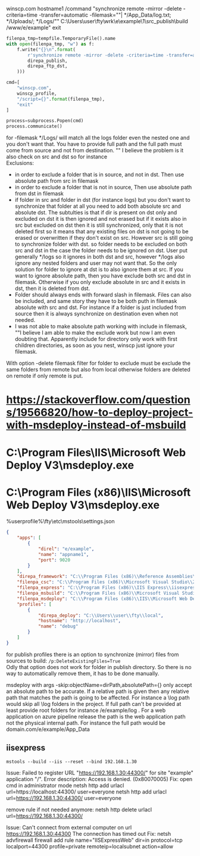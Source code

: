 winscp.com hostname1 /command "synchronize remote -mirror -delete -criteria=time -transfer=automatic -filemask=""| */App_Data/log.txt; */Uploads/; */Logs/"" C:\Users\user\fty\wrk\e\example\1\src\_publish\build /www/e/example" exit

```python
filenpa_tmp=tempfile.TemporaryFile().name
with open(filenpa_tmp, "w") as f:
    f.write("{}\n".format(
        r'synchronize remote -mirror -delete -criteria=time -transfer=automatic -filemask="| */App_Data/log.txt; */Uploads/; */Logs/" "{}" "{}"'.format(
        direpa_publish,
        direpa_ftp_dst,
    )))

cmd=[
    "winscp.com",
    winscp_profile,
    "/script={}".format(filenpa_tmp),
    "exit"
]

process=subprocess.Popen(cmd)
process.communicate()
```

for -filemask */Logs/ will match all the logs folder even the nested one and you don't want that. You have to provide full path and the full path must come from source and not from destination.
"" I believe the problem is it also check on src and dst so for instance  
Exclusions:  
- in order to exclude a folder that is in source, and not in dst. Then use absolute path from src in filemask
- in order to exclude a folder that is not in source, Then use absolute path from dst in filemask
- if folder in src and folder in dst (for instance logs) but you don't want to synchronize that folder at all you need to add both absolute src and absolute dst. The subtulties is that if dir is present on dst only and excluded on dst it is then ignored and not erased but if it exists also in src but excluded on dst then it is still synchronized, only that it is not deleted first so it means that any existing files on dst is not going to be erased or overwritten if they don't exist on src. However src is still going to synchronize folder with dst. so folder needs to be excluded on both src and dst in the case the folder needs to be ignored on dst. User put generally */logs so it ignores in both dst and src, however */logs also ignore any nested folders and user may not want that. So the only solution for folder to ignore at dst is to also ignore them at src. If you want to ignore absolute path, then you have exclude both src and dst in filemask. Otherwise if you only exclude absolute in src and it exists in dst, then it is deleted from dst.
- Folder should always ends with forward slash in filemask. Files can also be included, and same story they have to be both puth in filemask absolute with src and dst. For instance if a folder is just included from source then it is always synchronize on destination even when not needed.
- I was not able to make absolute path working with include in filemask, ""I believe I am able to make the exclude work but now I am even doubting that. Apparently include for directory only work with first children directories, as soon as you nest, winscp just ignore your filemask.

With option -delete filemask filter for folder to exclude must be exclude the same folders from remote but also from local otherwise folders are deleted on remote if only remote is put.

# https://stackoverflow.com/questions/19566820/how-to-deploy-project-with-msdeploy-instead-of-msbuild
# C:\Program Files\IIS\Microsoft Web Deploy V3\msdeploy.exe
# C:\Program Files (x86)\IIS\Microsoft Web Deploy V3\msdeploy.exe


%userprofile%\fty\etc\mstools\settings.json
```json
{
    "apps": [
        {
            "direl": "e/example",
            "name": "appname1",
            "port": 9020
        }
    ],
    "direpa_framework": "C:\\Program Files (x86)\\Reference Assemblies\\Microsoft\\Framework\\.NETFramework",
    "filenpa_csc": "C:\\Program Files (x86)\\Microsoft Visual Studio\\2019\\Community\\MSBuild\\Current\\Bin\\Roslyn\\csc.exe",
    "filenpa_express": "C:\\Program Files (x86)\\IIS Express\\iisexpress.exe",
    "filenpa_msbuild": "C:\\Program Files (x86)\\Microsoft Visual Studio\\2019\\Community\\MSBuild\\Current\\Bin\\msbuild.exe",
    "filenpa_msdeploy": "C:\\Program Files (x86)\\IIS\\Microsoft Web Deploy V3\\msdeploy.exe",
    "profiles": [
        {
            "direpa_deploy": "C:\\Users\\user\\fty\\local",
            "hostname": "http://localhost",
            "name": "debug"
        }
    ]
}
```

for publish profiles there is an option to synchronize (mirror) files from sources to build: `/p:DeleteExistingFiles=True`  
Odly that option does not work for folder in publish directory. So there is no way to automatically remove them, it has to be done manually.   

msdeploy with args -skip:objectName=dirPath,absolutePath={} only accept an absolute path to be accurate. If a relative path is given then any relative path that matches the path is going to be affected. For instance a \\log path would skip all \\log folders in the project. If full path can't be provided at least provide root folders for instance /e/example/log . For a web application on azure pipeline release the path is the web application path not the physical internal path. For instance the full path would be domain.com/e/example/App_Data

## iisexpress
`mstools --build --iis --reset --bind 192.168.1.30`  

Issue:
  Failed to register URL "https://192.168.1.30:44300/" for site "example" application "/". Error description: Access is denied. (0x80070005)
Fix:
  open cmd in administrator mode
  netsh http add urlacl url=https://localhost:44300/ user=everyone
  netsh http add urlacl url=https://192.168.1.30:44300/ user=everyone

  remove rule if not needed anymore:
  netsh http delete urlacl url=https://192.168.1.30:44300/

Issue:
  Can't connect from external computer on url https://192.168.1.30:44300
  The connection has timed out
Fix:
netsh advfirewall firewall add rule name="IISExpressWeb" dir=in protocol=tcp localport=44300 profile=private remoteip=localsubnet action=allow

